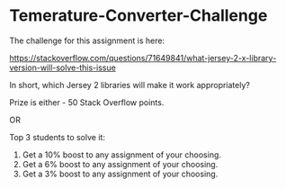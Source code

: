 # Temerature-Converter-Challenge

The challenge for this assignment is here: 

https://stackoverflow.com/questions/71649841/what-jersey-2-x-library-version-will-solve-this-issue

In short, which Jersey 2 libraries will make it work appropriately?

Prize is either - 50 Stack Overflow points.

OR

Top 3 students to solve it:

1. Get a 10% boost to any assignment of your choosing.
2. Get a 6% boost to any assignment of your choosing.
3. Get a 3% boost to any assignment of your choosing.

